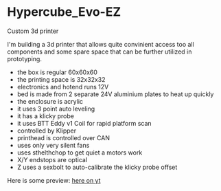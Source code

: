 # Hypercube_Evo-EZ
Custom 3d printer

I'm building a 3d printer that allows quite convinient access too all components and some spare space that can be further utilized in prototyping.
* the box is regular 60x60x60
* the printing space is 32x32x32
* electronics and hotend runs 12V
* bed is made from 2 separate 24V aluminium plates to heat up quickly
* the enclosure is acrylic
* it uses 3 point auto leveling
* it has a klicky probe
* it uses BTT Eddy v1 Coil for rapid platform scan
* controlled by Klipper
* printhead is controlled over CAN
* uses only very silent fans
* uses sthelthchop to get quiet a motors work
* X/Y endstops are optical
* Z uses a sexbolt to auto-calibrate the klicky probe offset

Here is some preview: [here on yt](https://www.youtube.com/shorts/g4zk68t5uF8)
